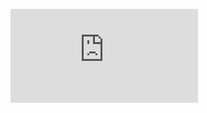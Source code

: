 ![Text](https://github.com/Aimanehi/Nexus-Bank-Deposit-detection-ML-and-EDA/blob/Deposit%20Detection%20Case%20Study.pdf)
